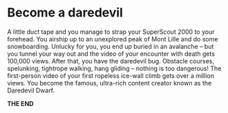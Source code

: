 # Become a daredevil

A little duct tape and you manage to strap your SuperScout 2000 to your forehead. You airship up to an unexplored peak of Mont Lille and do some snowboarding. Unlucky for you, you end up buried in an avalanche – but you tunnel your way out and the video of your encounter with death gets 100,000 views. After that, you have the daredevil bug. Obstacle courses, spelunking, tightrope walking, hang gliding – nothing is too dangerous! The first-person video of your first ropeless ice-wall climb gets over a million views. You become the famous, ultra-rich content creator known as the Daredevil Dwarf.

**THE END**

